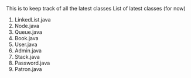 This is to keep track of all the latest classes
List of latest classes (for now)
1. LinkedList.java
2. Node.java
3. Queue.java
4. Book.java
5. User.java
6. Admin.java
7. Stack.java
8. Password.java
9. Patron.java
